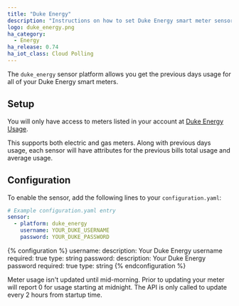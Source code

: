 ```yaml
---
title: "Duke Energy"
description: "Instructions on how to set Duke Energy smart meter sensors within Home Assistant."
logo: duke_energy.png
ha_category:
  - Energy
ha_release: 0.74
ha_iot_class: Cloud Polling
---
```


The `duke_energy` sensor platform allows you get the previous days usage for all of your Duke Energy smart meters.

## Setup

You will only have access to meters listed in your account at [Duke Energy Usage](https://www.duke-energy.com/my-account/usage-analysis).

This supports both electric and gas meters. Along with previous days usage, each sensor will have attributes for the previous bills total usage and average usage.

## Configuration

To enable the sensor, add the following lines to your `configuration.yaml`:

```yaml
# Example configuration.yaml entry
sensor:
  - platform: duke_energy
    username: YOUR_DUKE_USERNAME
    password: YOUR_DUKE_PASSWORD
```

{% configuration %}
username:
  description: Your Duke Energy username
  required: true
  type: string
password:
  description: Your Duke Energy password
  required: true
  type: string
{% endconfiguration %}

<div class='note'>
Meter usage isn't updated until mid-morning. Prior to updating your meter will report 0 for usage starting at midnight. The API is only called to update every 2 hours from startup time.
</div>
